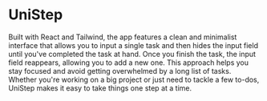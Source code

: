 # UniStep

Built with React and Tailwind, the app features a clean and minimalist interface that allows you to input a single task and then hides the input field until you've completed the task at hand. Once you finish the task, the input field reappears, allowing you to add a new one. This approach helps you stay focused and avoid getting overwhelmed by a long list of tasks. Whether you're working on a big project or just need to tackle a few to-dos, UniStep makes it easy to take things one step at a time.
